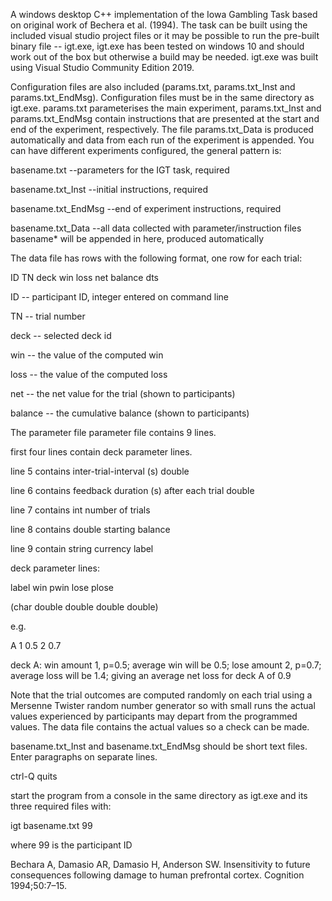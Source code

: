 A windows desktop C++ implementation of the Iowa Gambling Task based on original work of Bechera et al. (1994). The task can be built using the included visual studio project files or it may be possible to run the pre-built binary file -- igt.exe, igt.exe has been tested on windows 10 and should work out of the box but otherwise a build may be needed. igt.exe was built using Visual Studio Community Edition 2019.

Configuration files are also included (params.txt, params.txt_Inst and params.txt_EndMsg). Configuration files must be in the same directory as igt.exe. params.txt parameterises the main experiment, params.txt_Inst and params.txt_EndMsg contain instructions that are presented at the start and end of the experiment, respectively. The file params.txt_Data is produced automatically and data from each run of the experiment is appended. You can have different experiments configured, the general pattern is:

basename.txt         --parameters for the IGT task, required

basename.txt_Inst    --initial instructions, required

basename.txt_EndMsg  --end of experiment instructions, required

basename.txt_Data    --all data collected with parameter/instruction files basename\* will be appended in here, produced automatically

The data file has rows with the following format, one row for each trial:

ID	TN	deck	win	loss	net	balance	dts

ID	-- participant ID, integer entered on command line

TN	-- trial number

deck -- selected deck id

win -- the value of the computed win

loss -- the value of the computed loss

net  -- the net value for the trial (shown to participants)

balance	-- the cumulative balance (shown to participants)

The parameter file parameter file contains 9 lines. 

first four lines contain deck parameter lines.

line 5 contains inter-trial-interval (s) double

line 6 contains feedback duration (s) after each trial double

line 7 contains int number of trials

line 8 contains double starting balance

line 9 contain string currency label

deck parameter lines:

label win    pwin   lose   plose

(char  double double double double)

e.g.

A    1   0.5     2   0.7

deck A: win amount 1, p=0.5; average win will be 0.5; lose amount 2, p=0.7; average loss will be 1.4; giving an average net loss for deck A of 0.9

Note that the trial outcomes are computed randomly on each trial using a Mersenne Twister random number generator so with small runs the actual values experienced by participants may depart from the programmed values. The data file contains the actual values so a check can be made.

basename.txt_Inst and basename.txt_EndMsg should be short text files. Enter paragraphs on separate lines.

ctrl-Q quits

start the program from a console in the same directory as igt.exe and its three required files with:

igt basename.txt 99

where 99 is the participant ID

Bechara A, Damasio AR, Damasio H, Anderson SW. Insensitivity to future consequences following damage to human prefrontal cortex. Cognition 1994;50:7–15.
